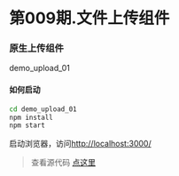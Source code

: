 # 第009期.文件上传组件

### 原生上传组件

demo_upload_01

#### 如何启动

```sh
cd demo_upload_01
npm install
npm start
```

启动浏览器，访问<http://localhost:3000/>

> 查看源代码 [点这里](<https://github.com/idev365-team/idev365_zsxq_front_end_365_projects/tree/master/009.file_upload>)


